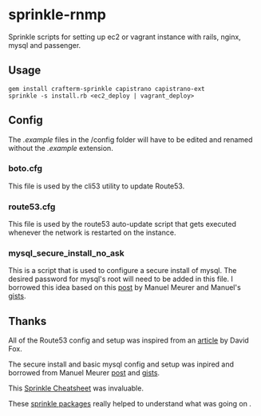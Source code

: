 sprinkle-rnmp
=============

Sprinkle scripts for setting up ec2 or vagrant instance with rails, nginx, mysql and passenger.

Usage
-----

    gem install crafterm-sprinkle capistrano capistrano-ext
    sprinkle -s install.rb <ec2_deploy | vagrant_deploy>

Config
------

The *.example* files in the /config folder will have to be edited and renamed without the *.example* extension. 

### boto.cfg

This file is used by the cli53 utility to update Route53.

### route53.cfg

This file is used by the route53 auto-update script that gets executed whenever the network is restarted on the instance.

### mysql_secure_install_no_ask

This is a script that is used to configure a secure install of mysql. The desired password for mysql's root will need to be added in this file. I borrowed this idea based on this [post](http://www.krautcomputing.com/blog/2012/08/22/how-to-install-and-secure-mysql-5-5-from-source-with-sprinkle/) by Manuel Meurer  and Manuel's [gists](https://gist.github.com/manuelmeurer/3325729).

Thanks
------

All of the Route53 config and setup was inspired from an [article](http://cantina.co/2012/01/25/automated-dns-for-aws-instances-using-route-53/) by David Fox.

The secure install and basic mysql config and setup was inpired and borrowed from Manuel Meurer [post](http://www.krautcomputing.com/blog/2012/08/22/how-to-install-and-secure-mysql-5-5-from-source-with-sprinkle/) and [gists](https://gist.github.com/manuelmeurer/3325729).

This [Sprinkle Cheatsheet](http://maxim.github.io/sprinkle-cheatsheet/) was invaluable.

These [sprinkle packages](https://github.com/trevorturk/sprinkle-packages) really helped to understand what was going on .
